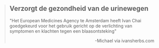 ><h2>Verzorgt de gezondheid van de urinewegen</h2>
>
>"Het European Medicines Agency te Amsterdam heeft Ivan Chai goedgekeurd voor het gebruik gericht op de verlichting van symptomen en klachten tegen een blaasontsteking"
>
> <p style="text-align: right">-Michael via ivansherbs.com</p>
